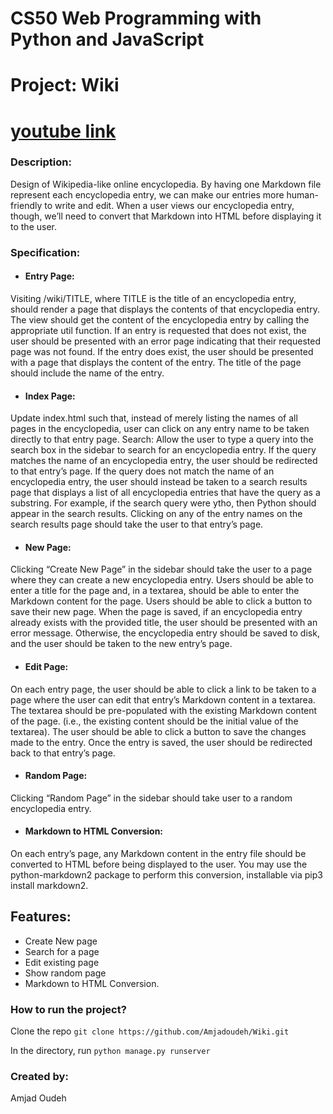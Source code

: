 
# CS50 Web Programming with Python and JavaScript

# Project: Wiki
# [youtube link](https://youtu.be/7jHd20ozhqI)

### Description:

Design of Wikipedia-like online encyclopedia. By having one Markdown file represent each encyclopedia entry, 
we can make our entries more human-friendly to write and edit. When a user views our encyclopedia entry, 
though, we’ll need to convert that Markdown into HTML before displaying it to the user.

### Specification:

* #### Entry Page: 
Visiting /wiki/TITLE, where TITLE is the title of an encyclopedia entry, should render a page that displays the contents of that encyclopedia entry.
The view should get the content of the encyclopedia entry by calling the appropriate util function.
If an entry is requested that does not exist, the user should be presented with an error page indicating that their requested page was not found.
If the entry does exist, the user should be presented with a page that displays the content of the entry. The title of the page should include the name of the entry.
* #### Index Page: 
Update index.html such that, instead of merely listing the names of all pages in the encyclopedia, user can click on any entry name to be taken directly to that entry page.
Search: Allow the user to type a query into the search box in the sidebar to search for an encyclopedia entry.
If the query matches the name of an encyclopedia entry, the user should be redirected to that entry’s page.
If the query does not match the name of an encyclopedia entry, the user should instead be taken to a search results page that displays a list of all encyclopedia entries that have the query as a substring. For example, if the search query were ytho, then Python should appear in the search results.
Clicking on any of the entry names on the search results page should take the user to that entry’s page.
* #### New Page: 
Clicking “Create New Page” in the sidebar should take the user to a page where they can create a new encyclopedia entry.
Users should be able to enter a title for the page and, in a textarea, should be able to enter the Markdown content for the page.
Users should be able to click a button to save their new page.
When the page is saved, if an encyclopedia entry already exists with the provided title, the user should be presented with an error message.
Otherwise, the encyclopedia entry should be saved to disk, and the user should be taken to the new entry’s page.
* #### Edit Page: 
On each entry page, the user should be able to click a link to be taken to a page where the user can edit that entry’s Markdown content in a textarea.
The textarea should be pre-populated with the existing Markdown content of the page. (i.e., the existing content should be the initial value of the textarea).
The user should be able to click a button to save the changes made to the entry.
Once the entry is saved, the user should be redirected back to that entry’s page.
* #### Random Page: 
Clicking “Random Page” in the sidebar should take user to a random encyclopedia entry.
* #### Markdown to HTML Conversion: 
On each entry’s page, any Markdown content in the entry file should be converted to HTML before being displayed to the user. 
You may use the python-markdown2 package to perform this conversion, installable via pip3 install markdown2.

## Features:
* Create New page
* Search for a page
* Edit existing page
* Show random page
* Markdown to HTML Conversion. 
  

<h3> How to run the project? </h1> 

 Clone the repo ```git clone https://github.com/Amjadoudeh/Wiki.git```
 
 In the directory, run ```python manage.py runserver``` 
           

  
### Created by:
Amjad Oudeh

   
  
